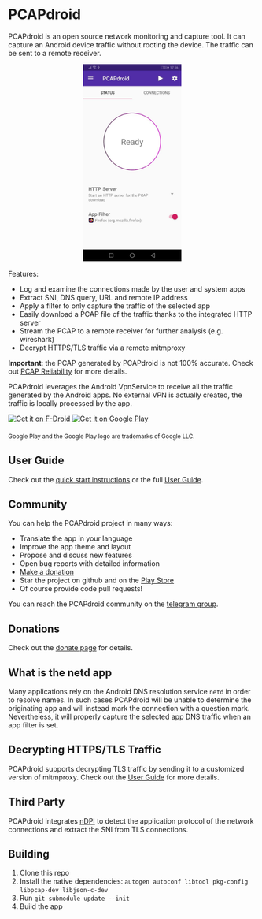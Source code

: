 # PCAPdroid

PCAPdroid is an open source network monitoring and capture tool. It can capture an Android device traffic without rooting the device. The traffic can be sent to a remote receiver.

<p align="center">
<img src="https://raw.githubusercontent.com/emanuele-f/PCAPdroid/master/fastlane/metadata/android/en-US/images/phoneScreenshots/1.jpg" width="200" />
</p>

Features:

- Log and examine the connections made by the user and system apps
- Extract SNI, DNS query, URL and remote IP address
- Apply a filter to only capture the traffic of the selected app
- Easily download a PCAP file of the traffic thanks to the integrated HTTP server
- Stream the PCAP to a remote receiver for further analysis (e.g. wireshark)
- Decrypt HTTPS/TLS traffic via a remote mitmproxy

**Important**: the PCAP generated by PCAPdroid is not 100% accurate. Check out [PCAP Reliability](https://emanuele-f.github.io/PCAPdroid/quick_start#14-pcap-reliability) for more details.

PCAPdroid leverages the Android VpnService to receive all the traffic generated by the Android apps. No external VPN is actually created, the traffic is locally processed by the app.

<a href="https://f-droid.org/packages/com.emanuelef.remote_capture">
    <img src="https://fdroid.gitlab.io/artwork/badge/get-it-on.png"
    alt="Get it on F-Droid"
    height="80">
</a> <a href='https://play.google.com/store/apps/details?id=com.emanuelef.remote_capture'><img height="80" alt='Get it on Google Play' src='https://play.google.com/intl/en_us/badges/static/images/badges/en_badge_web_generic.png'/></a>

<sub>Google Play and the Google Play logo are trademarks of Google LLC.</sub>

## User Guide

Check out the [quick start instructions](https://emanuele-f.github.io/PCAPdroid/quick_start) or the full [User Guide](https://emanuele-f.github.io/PCAPdroid).

## Community

You can help the PCAPdroid project in many ways:

- Translate the app in your language
- Improve the app theme and layout
- Propose and discuss new features
- Open bug reports with detailed information
- [Make a donation](https://emanuele-f.github.io/PCAPdroid/donate)
- Star the project on github and on the [Play Store](https://play.google.com/store/apps/details?id=com.emanuelef.remote_capture)
- Of course provide code pull requests!

You can reach the PCAPdroid community on the [telegram group](https://t.me/PCAPdroid).

## Donations

Check out the [donate page](https://emanuele-f.github.io/PCAPdroid/donate) for details.

## What is the netd app

Many applications rely on the Android DNS resolution service `netd` in order to resolve names. In such cases PCAPdroid will be unable to determine the originating app and will instead mark the connection with a question mark. Nevertheless, it will properly capture the selected app DNS traffic when an app filter is set.

## Decrypting HTTPS/TLS Traffic

PCAPdroid supports decrypting TLS traffic by sending it to a customized version of mitmproxy. Check out the [User Guide](https://emanuele-f.github.io/PCAPdroid/tls_decryption) for more details.

## Third Party

PCAPdroid integrates [nDPI](https://github.com/ntop/nDPI) to detect the application protocol of the network connections and extract the SNI from TLS connections.

## Building

1. Clone this repo
2. Install the native dependencies: `autogen autoconf libtool pkg-config libpcap-dev libjson-c-dev`
3. Run `git submodule update --init`
4. Build the app
